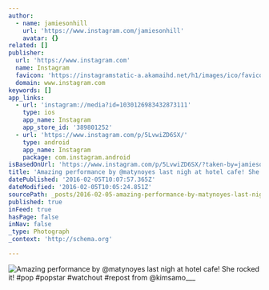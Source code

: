 ```yaml
---
author:
  - name: jamiesonhill
    url: 'https://www.instagram.com/jamiesonhill'
    avatar: {}
related: []
publisher:
  url: 'https://www.instagram.com'
  name: Instagram
  favicon: 'https://instagramstatic-a.akamaihd.net/h1/images/ico/favicon.ico/7cdab0872b15.ico'
  domain: www.instagram.com
keywords: []
app_links:
  - url: 'instagram://media?id=1030126983432873111'
    type: ios
    app_name: Instagram
    app_store_id: '389801252'
  - url: 'https://www.instagram.com/p/5LvwiZD6SX/'
    type: android
    app_name: Instagram
    package: com.instagram.android
isBasedOnUrl: 'https://www.instagram.com/p/5LvwiZD6SX/?taken-by=jamiesonhill'
title: 'Amazing performance by @matynoyes last nigh at hotel cafe! She rocked it! #pop #popstar #watchout #repost from @kimsamo___'
datePublished: '2016-02-05T10:07:57.365Z'
dateModified: '2016-02-05T10:05:24.851Z'
sourcePath: _posts/2016-02-05-amazing-performance-by-matynoyes-last-nigh-at-hotel-cafe-s.md
published: true
inFeed: true
hasPage: false
inNav: false
_type: Photograph
_context: 'http://schema.org'

---
```

![Amazing performance by &commat;matynoyes last nigh at hotel cafe&excl; She rocked it&excl; &num;pop &num;popstar &num;watchout &num;repost from &commat;kimsamo&lowbar;&lowbar;&lowbar;](https://scontent.cdninstagram.com/t51.2885-15/s640x640/sh0.08/e35/11257044_876024082492463_1295531250_n.jpg)